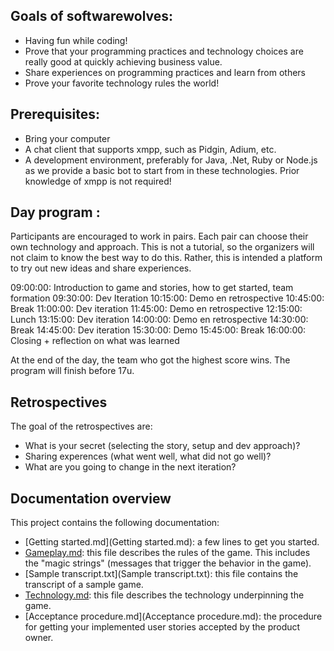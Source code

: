 ## Goals of softwarewolves:

- Having fun while coding! 
- Prove that your programming practices and technology choices are really good at quickly achieving business value.
- Share experiences on programming practices and learn from others
- Prove your favorite technology rules the world!

## Prerequisites:

- Bring your computer
- A chat client that supports xmpp, such as Pidgin, Adium, etc.
- A development environment, preferably for Java, .Net, Ruby or Node.js as we provide a basic bot to start from in these technologies.
Prior knowledge of xmpp is not required!

## Day program :

Participants are encouraged to work in pairs. Each pair can choose their own technology and approach. This is not a tutorial, 
so the organizers will not claim to know the best way to do this. Rather, this is intended a platform to try out new ideas and share experiences.

09:00:00: Introduction to game and stories, how to get started, team formation 
09:30:00: Dev Iteration
10:15:00: Demo en retrospective
10:45:00: Break	
11:00:00: Dev iteration 
11:45:00: Demo en retrospective
12:15:00: Lunch
13:15:00: Dev iteration
14:00:00: Demo en retrospective
14:30:00: Break
14:45:00: Dev iteration
15:30:00: Demo
15:45:00: Break
16:00:00: Closing + reflection on what was learned	

At the end of the day, the team who got the highest score wins. The program will finish before 17u. 

## Retrospectives

The goal of the retrospectives are:
- What is your secret (selecting the story, setup and dev approach)?
- Sharing experences (what went well, what did not go well)?
- What are you going to change in the next iteration?

## Documentation overview

This project contains the following documentation:

 * [Getting started.md](Getting started.md): a few lines to get you started.
 * [Gameplay.md](Gameplay.md): this file describes the rules of the game. This includes the "magic strings" (messages that trigger the behavior in the game).
 * [Sample transcript.txt](Sample transcript.txt): this file contains the transcript of a sample game.
 * [Technology.md](Technology.md): this file describes the technology underpinning the game.
 * [Acceptance procedure.md](Acceptance procedure.md): the procedure for getting your implemented user stories accepted by the product owner.
 
